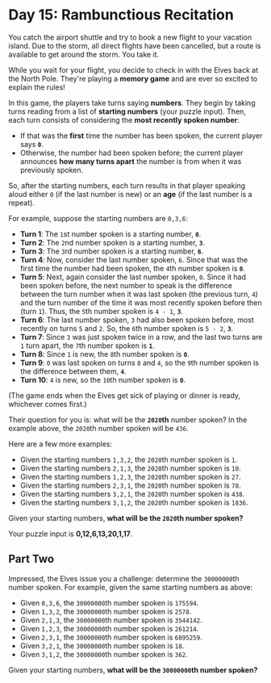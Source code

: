 # Day 15: Rambunctious Recitation

You catch the airport shuttle and try to book a new flight to your vacation island. Due to the storm, all direct flights have been cancelled, but a route is available to get around the storm. You take it.

While you wait for your flight, you decide to check in with the Elves back at the North Pole. They're playing a **memory game** and are ever so excited to explain the rules!

In this game, the players take turns saying **numbers**. They begin by taking turns reading from a list of **starting numbers** (your puzzle input). Then, each turn consists of considering the **most recently spoken number**:

- If that was the **first** time the number has been spoken, the current player says **`0`**.
- Otherwise, the number had been spoken before; the current player announces **how many turns apart** the number is from when it was previously spoken.

So, after the starting numbers, each turn results in that player speaking aloud either `0` (if the last number is new) or an **age** (if the last number is a repeat).

For example, suppose the starting numbers are `0,3,6`:

- **Turn 1**: The `1`st number spoken is a starting number, **`0`**.
- **Turn 2**: The `2`nd number spoken is a starting number, **`3`**.
- **Turn 3**: The `3`rd number spoken is a starting number, **`6`**.
- **Turn 4**: Now, consider the last number spoken, `6`. Since that was the first time the number had been spoken, the `4`th number spoken is **`0`**.
- **Turn 5**: Next, again consider the last number spoken, `0`. Since it had been spoken before, the next number to speak is the difference between the turn number when it was last spoken (the previous turn, `4`) and the turn number of the time it was most recently spoken before then (turn `1`). Thus, the `5`th number spoken is `4 - 1`, **`3`**.
- **Turn 6**: The last number spoken, `3` had also been spoken before, most recently on turns `5` and `2`. So, the `6`th number spoken is `5 - 2`, **`3`**.
- **Turn 7**: Since `3` was just spoken twice in a row, and the last two turns are `1` turn apart, the `7`th number spoken is **`1`**.
- **Turn 8**: Since `1` is new, the `8`th number spoken is **`0`**.
- **Turn 9**: `0` was last spoken on turns `8` and `4`, so the `9`th number spoken is the difference between them, **`4`**.
- **Turn 10**: `4` is new, so the `10`th number spoken is **`0`**.

(The game ends when the Elves get sick of playing or dinner is ready, whichever comes first.)

Their question for you is: what will be the **`2020`th** number spoken? In the example above, the `2020`th number spoken will be `436`.

Here are a few more examples:

- Given the starting numbers `1,3,2`, the `2020`th number spoken is `1`.
- Given the starting numbers `2,1,3`, the `2020`th number spoken is `10`.
- Given the starting numbers `1,2,3`, the `2020`th number spoken is `27`.
- Given the starting numbers `2,3,1`, the `2020`th number spoken is `78`.
- Given the starting numbers `3,2,1`, the `2020`th number spoken is `438`.
- Given the starting numbers `3,1,2`, the `2020`th number spoken is `1836`.

Given your starting numbers, **what will be the `2020`th number spoken?**

Your puzzle input is **0,12,6,13,20,1,17**.

## Part Two

Impressed, the Elves issue you a challenge: determine the `30000000`th number spoken. For example, given the same starting numbers as above:

- Given `0,3,6`, the `30000000`th number spoken is `175594`.
- Given `1,3,2`, the `30000000`th number spoken is `2578`.
- Given `2,1,3`, the `30000000`th number spoken is `3544142`.
- Given `1,2,3`, the `30000000`th number spoken is `261214`.
- Given `2,3,1`, the `30000000`th number spoken is `6895259`.
- Given `3,2,1`, the `30000000`th number spoken is `18`.
- Given `3,1,2`, the `30000000`th number spoken is `362`.

Given your starting numbers, **what will be the `30000000`th number spoken?**
